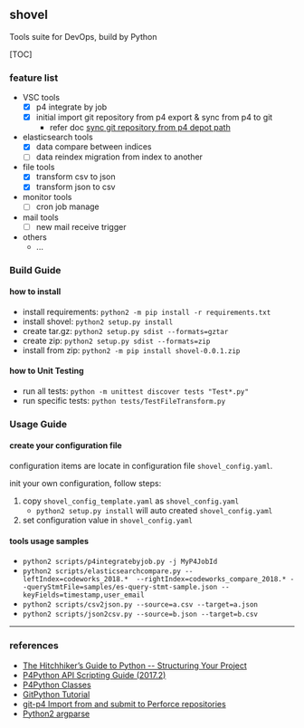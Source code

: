 ## shovel
Tools suite for DevOps, build by Python

[TOC]


### feature list

- VSC tools
  - [x] p4 integrate by job
  - [x] initial import git repository from p4 export & sync from p4 to git
    - refer doc [sync git repository from p4 depot path](docs/sync-git-repository-from-p4-depot-path.md)
- elasticsearch tools
  - [x] data compare between indices
  - [ ] data reindex migration from index to another
- file tools
  - [x] transform csv to json
  - [x] transform json to csv
- monitor tools
  - [ ] cron job manage
- mail tools
  - [ ] new mail receive trigger
- others
  - ...


### Build Guide

#### how to install

- install requirements: `python2 -m pip install -r requirements.txt`
- install shovel: `python2 setup.py install`
- create tar.gz: `python2 setup.py sdist --formats=gztar`
- create zip: `python2 setup.py sdist --formats=zip`
- install from zip: `python2 -m pip install shovel-0.0.1.zip`

#### how to Unit Testing
- run all tests: `python -m unittest discover tests "Test*.py"`
- run specific tests: `python tests/TestFileTransform.py`

### Usage Guide

#### create your configuration file

configuration items are locate in configuration file `shovel_config.yaml`. 

init your own configuration, follow steps:
1. copy `shovel_config_template.yaml` as `shovel_config.yaml`
    - `python2 setup.py install` will auto created `shovel_config.yaml` 
2. set configuration value in `shovel_config.yaml`

#### tools usage samples

- `python2 scripts/p4integratebyjob.py -j MyP4JobId`
- `python2 scripts/elasticsearchcompare.py --leftIndex=codeworks_2018.*  --rightIndex=codeworks_compare_2018.* --queryStmtFile=samples/es-query-stmt-sample.json --keyFields=timestamp,user_email`
- `python2 scripts/csv2json.py --source=a.csv --target=a.json`
- `python2 scripts/json2csv.py --source=b.json --target=b.csv`

---

### references

- [The Hitchhiker’s Guide to Python -- Structuring Your Project](https://docs.python-guide.org/writing/structure/)
- [P4Python API Scripting Guide (2017.2)](https://www.perforce.com/perforce/doc.current/manuals/p4python/index.html)
- [P4Python Classes](https://www.perforce.com/perforce/doc.current/manuals/p4python/index.html#P4Python/python.classes.html%3FTocPath%3DP4Python%7CP4Python%2520Classes%7C_____0)
- [GitPython Tutorial](https://gitpython.readthedocs.io/en/stable/tutorial.html)
- [git-p4 Import from and submit to Perforce repositories](https://git-scm.com/docs/git-p4)
- [Python2 argparse](https://docs.python.org/2/library/argparse.html)
